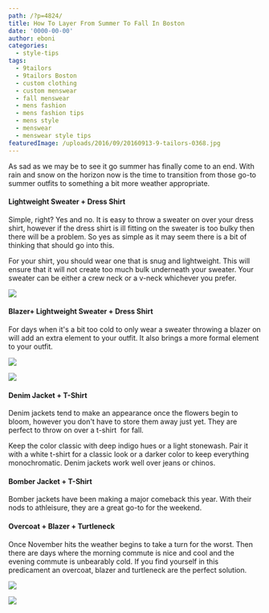 ```yaml
---
path: /?p=4824/
title: How To Layer From Summer To Fall In Boston
date: '0000-00-00'
author: eboni
categories:
  - style-tips
tags:
  - 9tailors
  - 9tailors Boston
  - custom clothing
  - custom menswear
  - fall menswear
  - mens fashion
  - mens fashion tips
  - mens style
  - menswear
  - menswear style tips
featuredImage: /uploads/2016/09/20160913-9-tailors-0368.jpg
---
```

As sad as we may be to see it go summer has finally come to an end. With rain and snow on the horizon now is the time to transition from those go-to summer outfits to something a bit more weather appropriate.

#### **Lightweight Sweater + Dress Shirt**

Simple, right? Yes and no. It is easy to throw a sweater on over your dress shirt, however if the dress shirt is ill fitting on the sweater is too bulky then there will be a problem. So yes as simple as it may seem there is a bit of thinking that should go into this.

For your shirt, you should wear one that is snug and lightweight. This will ensure that it will not create too much bulk underneath your sweater. Your sweater can be either a crew neck or a v-neck whichever you prefer.

![](https://s-media-cache-ak0.pinimg.com/564x/b3/bc/42/b3bc42aa682bba1b865f53c5e3c2753a.jpg)

#### **Blazer+ Lightweight Sweater + Dress Shirt**

For days when it's a bit too cold to only wear a sweater throwing a blazer on will add an extra element to your outfit. It also brings a more formal element to your outfit.

![](https://s-media-cache-ak0.pinimg.com/564x/09/8f/bc/098fbc27d64a9b5102cb642a8117c86f.jpg)

![](https://s-media-cache-ak0.pinimg.com/564x/ba/e1/2a/bae12abc8db9cf7bbbcd0e6b5cba1df3.jpg)

#### **Denim Jacket + T-Shirt**

Denim jackets tend to make an appearance once the flowers begin to bloom, however you don't have to store them away just yet. They are perfect to throw on over a t-shirt  for fall.

Keep the color classic with deep indigo hues or a light stonewash. Pair it with a white t-shirt for a classic look or a darker color to keep everything monochromatic. Denim jackets work well over jeans or chinos.

#### **Bomber Jacket + T-Shirt**

Bomber jackets have been making a major comeback this year. With their nods to athleisure, they are a great go-to for the weekend.

#### **Overcoat + Blazer + Turtleneck**

Once November hits the weather begins to take a turn for the worst. Then there are days where the morning commute is nice and cool and the evening commute is unbearably cold. If you find yourself in this predicament an overcoat, blazer and turtleneck are the perfect solution.

![](https://s-media-cache-ak0.pinimg.com/564x/2c/5e/ce/2c5ecea5261ace72cc7d8fb3a0dc9172.jpg)

![](https://s-media-cache-ak0.pinimg.com/564x/22/af/68/22af6842d3cdf638a5d266ab2eddf79f.jpg)